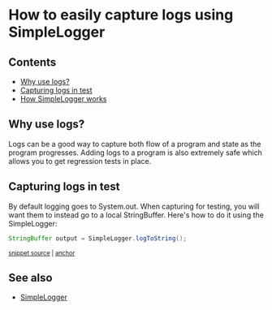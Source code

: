 <a id="top"></a>

# How to easily capture logs using SimpleLogger

<!-- toc -->
## Contents

  * [Why use logs?](#why-use-logs)
  * [Capturing logs in test](#capturing-logs-in-test)
  * [How SimpleLogger works](#how-simplelogger-works)<!-- endToc -->


## Why use logs?
Logs can be a good way to capture both flow of a program and state as the program progresses. Adding logs to a program 
is also extremely safe which allows you to get regression tests in place.

## Capturing logs in test
By default logging goes to System.out. When capturing for testing, you will want them to instead go to a local StringBuffer.
Here's how to do it using the SimpleLogger:

<!-- snippet: log_to_string -->
<a id='snippet-log_to_string'></a>
```java
StringBuffer output = SimpleLogger.logToString();
```
<sup><a href='/approvaltests-util-tests/src/test/java/com/spun/util/logger/SimpleLoggerTest.java#L11-L13' title='Snippet source file'>snippet source</a> | <a href='#snippet-log_to_string' title='Start of snippet'>anchor</a></sup>
<!-- endSnippet -->

## See also
* [SimpleLogger](../reference/SimpleLogger.md#top)